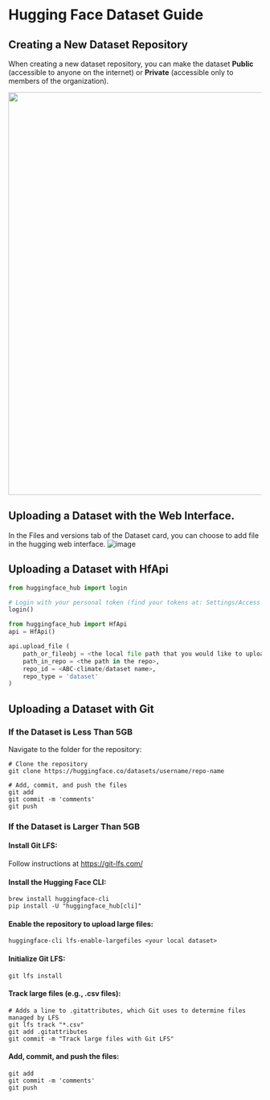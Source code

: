 # Hugging Face Dataset Guide

## Creating a New Dataset Repository
When creating a new dataset repository, you can make the dataset **Public** (accessible to anyone on the internet) or **Private** (accessible only to members of the organization).

<img src="https://github.com/Imageomics/internal-guidelines/assets/30881036/ed0feb0e-529b-4021-b44f-41ac96680bc3" width="800">

## Uploading a Dataset with the Web Interface.
In the Files and versions tab of the Dataset card, you can choose to add file in the hugging web interface.
![image](https://github.com/ABC-climate/internal-guidelines/assets/30881036/9e6cef9b-18ef-4d4a-84c5-1a3f75ac9336)

## Uploading a Dataset with HfApi
``` py linenums="1"
from huggingface_hub import login

# Login with your personal token (find your tokens at: Settings/Access Tokens)
login()

from huggingface_hub import HfApi
api = HfApi()

api.upload_file (
    path_or_fileobj = <the local file path that you would like to upload>,
    path_in_repo = <the path in the repo>,
    repo_id = <ABC-climate/dataset name>,
    repo_type = 'dataset'
)
```

## Uploading a Dataset with Git
### If the Dataset is Less Than 5GB
Navigate to the folder for the repository:
```
# Clone the repository
git clone https://huggingface.co/datasets/username/repo-name

# Add, commit, and push the files
git add
git commit -m 'comments'
git push

```
### If the Dataset is Larger Than 5GB
#### Install Git LFS:
Follow instructions at https://git-lfs.com/

#### Install the Hugging Face CLI:
```
brew install huggingface-cli
pip install -U "huggingface_hub[cli]"
```

#### Enable the repository to upload large files:
```
huggingface-cli lfs-enable-largefiles <your local dataset>
```

#### Initialize Git LFS:
```
git lfs install
```

#### Track large files (e.g., .csv files):
```
# Adds a line to .gitattributes, which Git uses to determine files managed by LFS
git lfs track "*.csv"  
git add .gitattributes
git commit -m "Track large files with Git LFS"
```

#### Add, commit, and push the files:
```
git add 
git commit -m 'comments'
git push
```






